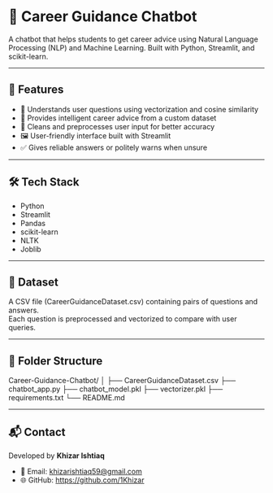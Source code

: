 # 💼 Career Guidance Chatbot

A chatbot that helps students to get career advice using Natural Language Processing (NLP) and Machine Learning. Built with Python, Streamlit, and scikit-learn.

---

## 🧠 Features

- 🔎 Understands user questions using vectorization and cosine similarity
- 💬 Provides intelligent career advice from a custom dataset
- 🧹 Cleans and preprocesses user input for better accuracy
- 🖼 User-friendly interface built with Streamlit
- ✅ Gives reliable answers or politely warns when unsure

---

## 🛠 Tech Stack

- Python
- Streamlit
- Pandas
- scikit-learn
- NLTK
- Joblib

---

## 🧾 Dataset

A CSV file (CareerGuidanceDataset.csv) containing pairs of questions and answers.  
Each question is preprocessed and vectorized to compare with user queries.

---

## 🧳 Folder Structure

Career-Guidance-Chatbot/
│
├── CareerGuidanceDataset.csv
├── chatbot_app.py
├── chatbot_model.pkl
├── vectorizer.pkl
├── requirements.txt
└── README.md

---

## 📬 Contact
Developed by **Khizar Ishtiaq**
- 📧 Email: khizarishtiaq59@gmail.com
- 🌐 GitHub: https://github.com/1Khizar

